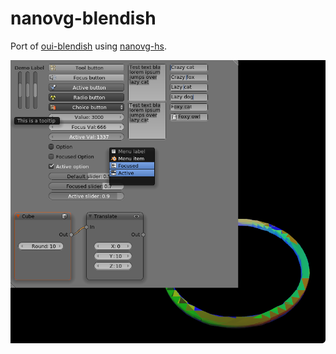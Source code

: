 # nanovg-blendish

Port of [oui-blendish](https://hg.sr.ht/~duangle/oui-blendish)
using [nanovg-hs](https://github.com/cocreature/nanovg-hs).

[![Preview](./shot2.png)](https://raw.githubusercontent.com/distrap/nanovg-blendish/master/shot2.png)
